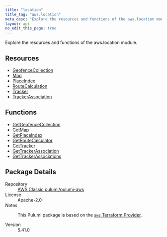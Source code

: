 ```yaml
---
title: "location"
title_tag: "aws.location"
meta_desc: "Explore the resources and functions of the aws.location module."
layout: api
no_edit_this_page: true
---
```


<!-- WARNING: this file was generated by Pulumi Docs Generator. -->
<!-- Do not edit by hand unless you're certain you know what you are doing! -->

Explore the resources and functions of the aws.location module.

<h2 id="resources">Resources</h2>
<ul class="api">
    <li><a href="geofencecollection/" title="GeofenceCollection"><span class="api-symbol api-symbol--resource"></span>GeofenceCollection</a></li>
    <li><a href="map/" title="Map"><span class="api-symbol api-symbol--resource"></span>Map</a></li>
    <li><a href="placeindex/" title="PlaceIndex"><span class="api-symbol api-symbol--resource"></span>PlaceIndex</a></li>
    <li><a href="routecalculation/" title="RouteCalculation"><span class="api-symbol api-symbol--resource"></span>RouteCalculation</a></li>
    <li><a href="tracker/" title="Tracker"><span class="api-symbol api-symbol--resource"></span>Tracker</a></li>
    <li><a href="trackerassociation/" title="TrackerAssociation"><span class="api-symbol api-symbol--resource"></span>TrackerAssociation</a></li>
</ul>

<h2 id="functions">Functions</h2>
<ul class="api">
    <li><a href="getgeofencecollection/" title="GetGeofenceCollection"><span class="api-symbol api-symbol--function"></span>GetGeofenceCollection</a></li>
    <li><a href="getmap/" title="GetMap"><span class="api-symbol api-symbol--function"></span>GetMap</a></li>
    <li><a href="getplaceindex/" title="GetPlaceIndex"><span class="api-symbol api-symbol--function"></span>GetPlaceIndex</a></li>
    <li><a href="getroutecalculator/" title="GetRouteCalculator"><span class="api-symbol api-symbol--function"></span>GetRouteCalculator</a></li>
    <li><a href="gettracker/" title="GetTracker"><span class="api-symbol api-symbol--function"></span>GetTracker</a></li>
    <li><a href="gettrackerassociation/" title="GetTrackerAssociation"><span class="api-symbol api-symbol--function"></span>GetTrackerAssociation</a></li>
    <li><a href="gettrackerassociations/" title="GetTrackerAssociations"><span class="api-symbol api-symbol--function"></span>GetTrackerAssociations</a></li>
</ul>

<h2 id="package-details">Package Details</h2>
<dl class="package-details">
	<dt>Repository</dt>
	<dd><a href="https://github.com/pulumi/pulumi-aws">AWS Classic pulumi/pulumi-aws</a></dd>
	<dt>License</dt>
	<dd>Apache-2.0</dd>
	<dt>Notes</dt>
	<dd><p>This Pulumi package is based on the <a href="https://github.com/hashicorp/terraform-provider-aws"><code>aws</code> Terraform Provider</a>.</p>
</dd>
	<dt>Version</dt>
	<dd>5.41.0</dd>
</dl>

